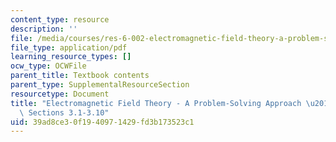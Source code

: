 ```yaml
---
content_type: resource
description: ''
file: /media/courses/res-6-002-electromagnetic-field-theory-a-problem-solving-approach-spring-2008/39ad8ce30f1940971429fd3b173523c1_MITRES_6_002S08_chapter3.pdf
file_type: application/pdf
learning_resource_types: []
ocw_type: OCWFile
parent_title: Textbook contents
parent_type: SupplementalResourceSection
resourcetype: Document
title: "Electromagnetic Field Theory - A Problem-Solving Approach \u2013 Chapter 3:\
  \ Sections 3.1-3.10"
uid: 39ad8ce3-0f19-4097-1429-fd3b173523c1
---
```

